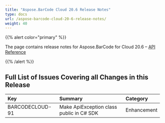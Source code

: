 ```yaml
---
title: "Aspose.BarCode Cloud 20.6 Release Notes"
type: docs
url: /aspose-barcode-cloud-20-6-release-notes/
weight: 40
---
```


{{% alert color="primary" %}} 

The page contains release notes for Aspose.BarCode for Cloud 20.6 – [API Reference](https://apireference.aspose.cloud/barcode/)

{{% /alert %}} 
## **Full List of Issues Covering all Changes in this Release**

|**Key**|**Summary**|**Category**|
| :- | :- | :- |
|BARCODECLOUD-91|Make ApiException class public in C# SDK|Enhancement|

